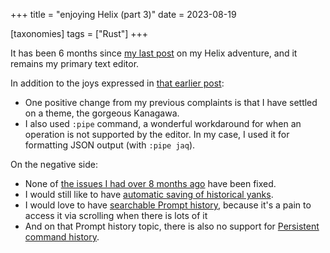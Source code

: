 +++
title = "enjoying Helix (part 3)"
date = 2023-08-19

[taxonomies]
tags = ["Rust"]
+++

It has been 6 months since [my last post][part 2] on my Helix adventure,
and it remains my primary text editor.

In addition to the joys expressed in [that earlier post][part 2]:
- One positive change from my previous complaints is that I have settled on a theme,
  the gorgeous Kanagawa.
- I also used `:pipe` command,
  a wonderful workdaround for when an operation is not supported by the editor.
  In my case,
  I used it for formatting JSON output (with `:pipe jaq`).

On the negative side:
- None of [the issues I had over 8 months ago] have been fixed.
- I would still like to have [automatic saving of historical yanks].
- I would love to have [searchable Prompt history],
  because it's a pain to access it via scrolling when there is lots of it
- And on that Prompt history topic,
  there is also no support for [Persistent command history].

[part 2]: @/enjoying-helix-part-2.md
[the issues I had over 8 months ago]: @/enjoying-helix.md
[automatic saving of historical yanks]: https://github.com/helix-editor/helix/issues/5783
[searchable Prompt history]: https://github.com/helix-editor/helix/pull/2796
[Persistent command history]: https://github.com/helix-editor/helix/issues/401
